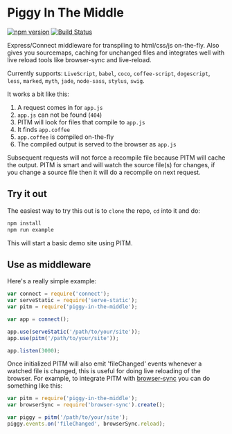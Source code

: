 Piggy In The Middle
===================

[![npm version](https://badge.fury.io/js/piggy-in-the-middle.svg)](https://badge.fury.io/js/piggy-in-the-middle)
[![Build Status](https://travis-ci.org/davej/piggy-in-the-middle.svg?branch=master)](https://travis-ci.org/davej/piggy-in-the-middle)

Express/Connect middleware for transpiling to html/css/js on-the-fly. Also gives you sourcemaps, caching for unchanged files and integrates well with live reload tools like browser-sync and live-reload.

Currently supports: `LiveScript`, `babel`, `coco`, `coffee-script`, `dogescript`, `less`, `marked`, `myth`, `jade`, `node-sass`, `stylus`, `swig`.

It works a bit like this:
  1. A request comes in for `app.js`
  2. `app.js` can not be found (`404`)
  3. PITM will look for files that compile to `app.js`
  4. It finds `app.coffee`
  5. `app.coffee` is compiled on-the-fly
  6. The compiled output is served to the browser as `app.js`

Subsequent requests will not force a recompile file because PITM will cache the output. PITM is smart and will watch the source file(s) for changes, if you change a source file then it will do a recompile on next request.


Try it out
----------  
The easiest way to try this out is to `clone` the repo, `cd` into it and do:

```sh
npm install
npm run example
```

This will start a basic demo site using PITM.


Use as middleware
-----------------
Here's a really simple example:

```javascript
var connect = require('connect');
var serveStatic = require('serve-static');
var pitm = require('piggy-in-the-middle');

var app = connect();

app.use(serveStatic('/path/to/your/site'));
app.use(pitm('/path/to/your/site'));

app.listen(3000);
```

Once initialized PITM will also emit 'fileChanged' events whenever a watched file
is changed, this is useful for doing live reloading of the browser.
For example, to integrate PITM with [browser-sync](http://www.browsersync.io/)
you can do something like this:

```javascript
var pitm = require('piggy-in-the-middle');
var browserSync = require('browser-sync').create();

var piggy = pitm('/path/to/your/site');
piggy.events.on('fileChanged', browserSync.reload);
```
